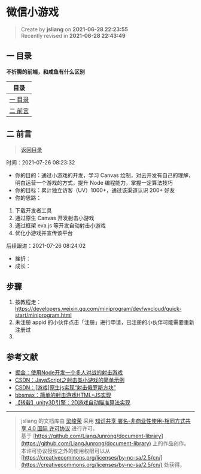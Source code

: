 微信小游戏
===

> Create by **jsliang** on **2021-06-28 22:23:55**  
> Recently revised in **2021-06-28 22:43:49**

<!-- 目录开始 -->
## <a name="chapter-one" id="chapter-one"></a>一 目录

**不折腾的前端，和咸鱼有什么区别**

| 目录 |
| --- |
| [一 目录](#chapter-one) |
| <a name="catalog-chapter-two" id="catalog-chapter-two"></a>[二 前言](#chapter-two) |
<!-- 目录结束 -->

## <a name="chapter-two" id="chapter-two"></a>二 前言

> [返回目录](#chapter-one)

时间：2021-07-26 08:23:32

* 你的目的：通过小游戏的开发，学习 Canvas 绘制，对云开发有自己的理解，明白运营一个游戏的方式，提升 Node 编程能力，掌握一定算法技巧
* 你的目标：累计独立访客（UV）1000+，通过该渠道认识 200+ 好友
* 你的思路：

1. 下载开发者工具
2. 通过原生 Canvas 开发射击小游戏
3. 通过框架 eva.js 等开发自动射击小游戏
4. 优化小游戏并宣传该平台

后续跟进：2021-07-26 08:24:02

* 挫折：
* 成长：

## 步骤

1. 按教程走：https://developers.weixin.qq.com/miniprogram/dev/wxcloud/quick-start/miniprogram.html
2. 未注册 appid 的小伙伴点击「注册」进行申请，已注册的小伙伴可能需要重新注册过
3. 

## 参考文献

* [掘金：使用Node开发一个多人对战的射击游戏](https://juejin.cn/post/6960096410305822751)
* [CSDN：JavaScript之射击类小游戏的简单示例](https://blog.csdn.net/cighao/article/details/49429721)
* [CSDN：[游戏]原生js实现“射击俄罗斯方块”](https://blog.csdn.net/u013642500/article/details/113827446)
* [bbsmax：简单的射击游戏HTML+JS实现](https://www.bbsmax.com/A/RnJW2OPYzq/)
* [【转载】unity3D引擎：2D游戏自动瞄准算法实现](https://www.programminghunter.com/article/789753298/)

---

> jsliang 的文档库由 [梁峻荣](https://github.com/LiangJunrong) 采用 [知识共享 署名-非商业性使用-相同方式共享 4.0 国际 许可协议](http://creativecommons.org/licenses/by-nc-sa/4.0/) 进行许可。<br/>基于 [https://github.com/LiangJunrong/document-library](https://github.com/LiangJunrong/document-library) 上的作品创作。<br/>本许可协议授权之外的使用权限可以从 [https://creativecommons.org/licenses/by-nc-sa/2.5/cn/](https://creativecommons.org/licenses/by-nc-sa/2.5/cn/) 处获得。
